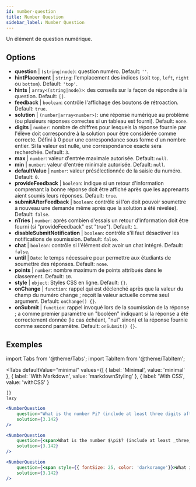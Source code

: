 ```yaml
---
id: number-question 
title: Number Question
sidebar_label: Number Question
---
```


Un élément de question numérique.

## Options

* __question__ | `(string|node)`: question numéro. Default: `''`.
* __hintPlacement__ | `string`: l'emplacement des indices (soit `top`, `left`, `right` ou `bottom`). Default: `'top'`.
* __hints__ | `array<(string|node)>`: des conseils sur la façon de répondre à la question. Default: `[]`.
* __feedback__ | `boolean`: contrôle l'affichage des boutons de rétroaction. Default: `true`.
* __solution__ | `(number|array<number>)`: une réponse numérique au problème (ou plusieurs réponses correctes si un tableau est fourni). Default: `none`.
* __digits__ | `number`: nombre de chiffres pour lesquels la réponse fournie par l'élève doit correspondre à la solution pour être considérée comme correcte. Défini à 0 pour une correspondance sous forme d'un nombre entier. Si la valeur est nulle, une correspondance exacte sera recherchée. Default: `3`.
* __max__ | `number`: valeur d'entrée maximale autorisée. Default: `null`.
* __min__ | `number`: valeur d'entrée minimale autorisée. Default: `null`.
* __defaultValue__ | `number`: valeur présélectionnée de la saisie du numéro. Default: `0`.
* __provideFeedback__ | `boolean`: indique si un retour d'information comprenant la bonne réponse doit être affiché après que les apprenants aient soumis leurs réponses. Default: `true`.
* __submitAfterFeedback__ | `boolean`: contrôle si l'on doit pouvoir soumettre à nouveau une demande même après que la solution a été révélée). Default: `false`.
* __nTries__ | `number`: après combien d'essais un retour d'information doit être fourni (si "provideFeedback" est "true"). Default: `1`.
* __disableSubmitNotification__ | `boolean`: contrôle s'il faut désactiver les notifications de soumission. Default: `false`.
* __chat__ | `boolean`: contrôle si l'élément doit avoir un chat intégré. Default: `false`.
* __until__ | `Date`: le temps nécessaire pour permettre aux étudiants de soumettre des réponses. Default: `none`.
* __points__ | `number`: nombre maximum de points attribués dans le classement. Default: `10`.
* __style__ | `object`: Styles CSS en ligne. Default: `{}`.
* __onChange__ | `function`: rappel qui est déclenché après que la valeur du champ du numéro change ; reçoit la valeur actuelle comme seul argument. Default: `onChange() {}`.
* __onSubmit__ | `function`: rappel invoqué lors de la soumission de la réponse ; a comme premier paramètre un "booléen" indiquant si la réponse a été correctement donnée (le cas échéant, "nul" sinon) et la réponse fournie comme second paramètre. Default: `onSubmit() {}`.


## Exemples

import Tabs from '@theme/Tabs';
import TabItem from '@theme/TabItem';

<Tabs
    defaultValue="minimal"
    values={[
        { label: 'Minimal', value: 'minimal' },
        { label: 'With Markdown', value: 'markdownStyling' },
        { label: 'With CSS', value: 'withCSS' }
        
    ]}
    lazy
>

<TabItem value="minimal">

```jsx live
<NumberQuestion
    question="What is the number Pi? (include at least three digits after the decimal point)"
    solution={3.142}
/>
```
</TabItem>

<TabItem value="markdownStyling">

```jsx live
<NumberQuestion
    question={<span>What is the number $\pi$? (include at least _three_ digits after the decimal point)</span>}
    solution={3.142}
/>
```
</TabItem>

<TabItem value="withCSS">

```jsx live
<NumberQuestion
    question={<span style={{ fontSize: 25, color: 'darkorange'}}>What is the number PI - three digits after the period</span>}
    solution={3.142}
/>
```
</TabItem>

</Tabs>
